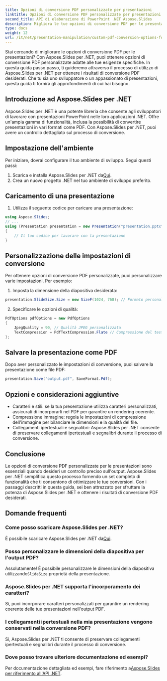 ```yaml
---
title: Opzioni di conversione PDF personalizzate per presentazioni
linktitle: Opzioni di conversione PDF personalizzate per presentazioni
second_title: API di elaborazione di PowerPoint .NET Aspose.Slides
description: Migliora le tue opzioni di conversione PDF per le presentazioni utilizzando Aspose.Slides per .NET. Questa guida passo passo spiega come ottenere impostazioni di conversione PDF personalizzate, garantendo un controllo preciso sul tuo output. Ottimizza le conversioni della tua presentazione oggi stesso.
type: docs
weight: 12
url: /it/net/presentation-manipulation/custom-pdf-conversion-options-for-presentations/
---
```


Stai cercando di migliorare le opzioni di conversione PDF per le presentazioni? Con Aspose.Slides per .NET, puoi ottenere opzioni di conversione PDF personalizzate adatte alle tue esigenze specifiche. In questa guida passo passo, ti guideremo attraverso il processo di utilizzo di Aspose.Slides per .NET per ottenere i risultati di conversione PDF desiderati. Che tu sia uno sviluppatore o un appassionato di presentazioni, questa guida ti fornirà gli approfondimenti di cui hai bisogno.

## Introduzione ad Aspose.Slides per .NET

Aspose.Slides per .NET è una potente libreria che consente agli sviluppatori di lavorare con presentazioni PowerPoint nelle loro applicazioni .NET. Offre un'ampia gamma di funzionalità, inclusa la possibilità di convertire presentazioni in vari formati come PDF. Con Aspose.Slides per .NET, puoi avere un controllo dettagliato sul processo di conversione.

## Impostazione dell'ambiente

Per iniziare, dovrai configurare il tuo ambiente di sviluppo. Segui questi passi:

1.  Scarica e installa Aspose.Slides per .NET da[Qui](https://releases.aspose.com/slides/net/).
2. Crea un nuovo progetto .NET nel tuo ambiente di sviluppo preferito.

## Caricamento di una presentazione

1. Utilizza il seguente codice per caricare una presentazione:

```csharp
using Aspose.Slides;
// ...
using (Presentation presentation = new Presentation("presentation.pptx"))
{
    // Il tuo codice per lavorare con la presentazione
}
```

## Personalizzazione delle impostazioni di conversione

Per ottenere opzioni di conversione PDF personalizzate, puoi personalizzare varie impostazioni. Per esempio:

1. Imposta la dimensione della diapositiva desiderata:

```csharp
presentation.SlideSize.Size = new SizeF(1024, 768); // Formato personalizzato
```

2. Specificare le opzioni di qualità:

```csharp
PdfOptions pdfOptions = new PdfOptions
{
    JpegQuality = 90, // Qualità JPEG personalizzata
    TextCompression = PdfTextCompression.Flate // Compressione del testo
};
```

## Salvare la presentazione come PDF

Dopo aver personalizzato le impostazioni di conversione, puoi salvare la presentazione come file PDF:

```csharp
presentation.Save("output.pdf", SaveFormat.Pdf);
```

## Opzioni e considerazioni aggiuntive

- Caratteri e stili: se la tua presentazione utilizza caratteri personalizzati, assicurati di incorporarli nel PDF per garantire un rendering coerente.
- Compressione immagine: regola le impostazioni di compressione dell'immagine per bilanciare le dimensioni e la qualità del file.
- Collegamenti ipertestuali e segnalibri: Aspose.Slides per .NET consente di preservare collegamenti ipertestuali e segnalibri durante il processo di conversione.

## Conclusione

Le opzioni di conversione PDF personalizzate per le presentazioni sono essenziali quando desideri un controllo preciso sull'output. Aspose.Slides per .NET semplifica questo processo fornendo un set completo di funzionalità che ti consentono di ottimizzare le tue conversioni. Con i passaggi descritti in questa guida, sei ben attrezzato per sfruttare la potenza di Aspose.Slides per .NET e ottenere i risultati di conversione PDF desiderati.


## Domande frequenti

### Come posso scaricare Aspose.Slides per .NET?

 È possibile scaricare Aspose.Slides per .NET da[Qui](https://releases.aspose.com/slides/net/).

### Posso personalizzare le dimensioni della diapositiva per l'output PDF?

 Assolutamente! È possibile personalizzare le dimensioni della diapositiva utilizzando`SlideSize` proprietà della presentazione.

### Aspose.Slides per .NET supporta l'incorporamento dei caratteri?

Sì, puoi incorporare caratteri personalizzati per garantire un rendering coerente delle tue presentazioni nell'output PDF.

### I collegamenti ipertestuali nella mia presentazione vengono conservati nella conversione PDF?

Sì, Aspose.Slides per .NET ti consente di preservare collegamenti ipertestuali e segnalibri durante il processo di conversione.

### Dove posso trovare ulteriore documentazione ed esempi?

Per documentazione dettagliata ed esempi, fare riferimento a[Aspose.Slides per riferimento all'API .NET](https://reference.aspose.com/slides/net/).